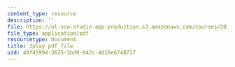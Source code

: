 ```yaml
---
content_type: resource
description: ''
file: https://ol-ocw-studio-app-production.s3.amazonaws.com/courses/20-219-becoming-the-next-bill-nye-writing-and-hosting-the-educational-show-january-iap-2015/40f4599436253bd0042c4d16e6748717_AjK2zF9yN0k.pdf
file_type: application/pdf
resourcetype: Document
title: 3play pdf file
uid: 40f45994-3625-3bd0-042c-4d16e6748717
---
```

